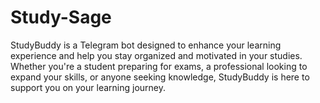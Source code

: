 # Study-Sage
StudyBuddy is a Telegram bot designed to enhance your learning experience and help you stay organized and motivated in your studies. Whether you're a student preparing for exams, a professional looking to expand your skills, or anyone seeking knowledge, StudyBuddy is here to support you on your learning journey.
